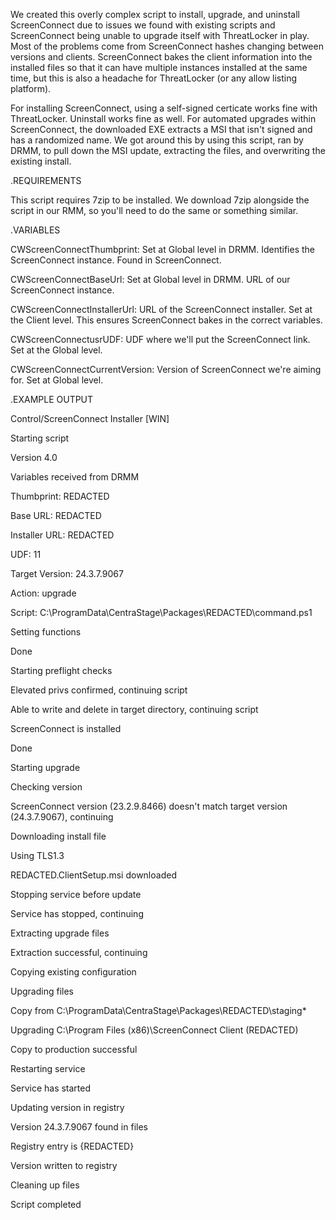 We created this overly complex script to install, upgrade, and uninstall ScreenConnect due to issues we found with existing scripts and ScreenConnect being unable to upgrade itself with ThreatLocker in play. Most of the problems come from ScreenConnect hashes changing between versions and clients. ScreenConnect bakes the client information into the installed files so that it can have multiple instances installed at the same time, but this is also a headache for ThreatLocker (or any allow listing platform).

For installing ScreenConnect, using a self-signed certicate works fine with ThreatLocker. Uninstall works fine as well. For automated upgrades within ScreenConnect, the downloaded EXE extracts a MSI that isn't signed and has a randomized name. We got around this by using this script, ran by DRMM, to pull down the MSI update, extracting the files, and overwriting the existing install. 

.REQUIREMENTS

This script requires 7zip to be installed. We download 7zip alongside the script in our RMM, so you'll need to do the same or something similar.

.VARIABLES

CWScreenConnectThumbprint: Set at Global level in DRMM. Identifies the ScreenConnect instance. Found in ScreenConnect.

CWScreenConnectBaseUrl: Set at Global level in DRMM. URL of our ScreenConnect instance.

CWScreenConnectInstallerUrl: URL of the ScreenConnect installer. Set at the Client level. This ensures ScreenConnect bakes in the correct variables.

CWScreenConnectusrUDF: UDF where we'll put the ScreenConnect link. Set at the Global level.

CWScreenConnectCurrentVersion: Version of ScreenConnect we're aiming for. Set at Global level.

.EXAMPLE OUTPUT

Control/ScreenConnect Installer [WIN]

Starting script

Version 4.0

Variables received from DRMM

  Thumbprint: REDACTED
  
  Base URL: REDACTED
  
  Installer URL: REDACTED
  
  UDF: 11
  
  Target Version: 24.3.7.9067
  
  Action: upgrade
  
  Script: C:\ProgramData\CentraStage\Packages\REDACTED\command.ps1

Setting functions

  Done

Starting preflight checks

  Elevated privs confirmed, continuing script
  
  Able to write and delete in target directory, continuing script
  
  ScreenConnect is installed
  
  Done

Starting upgrade

  Checking version
  
  ScreenConnect version (23.2.9.8466) doesn't match target version (24.3.7.9067), continuing
  
  Downloading install file
  
  Using TLS1.3
  
  REDACTED.ClientSetup.msi downloaded
  
  Stopping service before update
  
  Service has stopped, continuing
  
  Extracting upgrade files
  
  Extraction successful, continuing
  
  Copying existing configuration
  
  Upgrading files
  
  Copy from C:\ProgramData\CentraStage\Packages\REDACTED\staging\*
  
  Upgrading C:\Program Files (x86)\ScreenConnect Client (REDACTED)
  
  Copy to production successful
  
  Restarting service
  
  Service has started
  
  Updating version in registry
  
  Version 24.3.7.9067 found in files
  
  Registry entry is {REDACTED}
  
  Version written to registry
  
  Cleaning up files

Script completed
